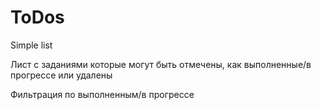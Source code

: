# ToDos
Simple list

Лист с заданиями которые могут быть отмечены, как выполненные/в прогрессе или удалены

Фильтрация по выполненным/в прогрессе
